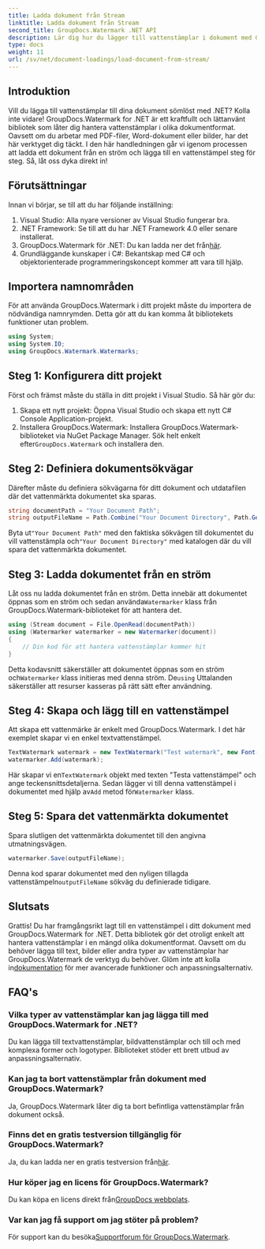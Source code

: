 ```yaml
---
title: Ladda dokument från Stream
linktitle: Ladda dokument från Stream
second_title: GroupDocs.Watermark .NET API
description: Lär dig hur du lägger till vattenstämplar i dokument med GroupDocs.Watermark for .NET med den här guiden. Perfekt för utvecklare som vill förbättra dokumentsäkerheten.
type: docs
weight: 11
url: /sv/net/document-loadings/load-document-from-stream/
---
```

## Introduktion
Vill du lägga till vattenstämplar till dina dokument sömlöst med .NET? Kolla inte vidare! GroupDocs.Watermark for .NET är ett kraftfullt och lättanvänt bibliotek som låter dig hantera vattenstämplar i olika dokumentformat. Oavsett om du arbetar med PDF-filer, Word-dokument eller bilder, har det här verktyget dig täckt. I den här handledningen går vi igenom processen att ladda ett dokument från en ström och lägga till en vattenstämpel steg för steg. Så, låt oss dyka direkt in!
## Förutsättningar
Innan vi börjar, se till att du har följande inställning:
1. Visual Studio: Alla nyare versioner av Visual Studio fungerar bra.
2. .NET Framework: Se till att du har .NET Framework 4.0 eller senare installerat.
3.  GroupDocs.Watermark för .NET: Du kan ladda ner det från[här](https://releases.groupdocs.com/Watermark/net/).
4. Grundläggande kunskaper i C#: Bekantskap med C# och objektorienterade programmeringskoncept kommer att vara till hjälp.

## Importera namnområden
För att använda GroupDocs.Watermark i ditt projekt måste du importera de nödvändiga namnrymden. Detta gör att du kan komma åt bibliotekets funktioner utan problem.
```csharp
using System;
using System.IO;
using GroupDocs.Watermark.Watermarks;
```
## Steg 1: Konfigurera ditt projekt
Först och främst måste du ställa in ditt projekt i Visual Studio. Så här gör du:
1. Skapa ett nytt projekt: Öppna Visual Studio och skapa ett nytt C# Console Application-projekt.
2.  Installera GroupDocs.Watermark: Installera GroupDocs.Watermark-biblioteket via NuGet Package Manager. Sök helt enkelt efter`GroupDocs.Watermark` och installera den.
## Steg 2: Definiera dokumentsökvägar
Därefter måste du definiera sökvägarna för ditt dokument och utdatafilen där det vattenmärkta dokumentet ska sparas.
```csharp
string documentPath = "Your Document Path";
string outputFileName = Path.Combine("Your Document Directory", Path.GetFileName(documentPath));
```
 Byta ut`"Your Document Path"` med den faktiska sökvägen till dokumentet du vill vattenstämpla och`"Your Document Directory"` med katalogen där du vill spara det vattenmärkta dokumentet.
## Steg 3: Ladda dokumentet från en ström
Låt oss nu ladda dokumentet från en ström. Detta innebär att dokumentet öppnas som en ström och sedan använda`Watermarker` klass från GroupDocs.Watermark-biblioteket för att hantera det.
```csharp
using (Stream document = File.OpenRead(documentPath))
using (Watermarker watermarker = new Watermarker(document))
{
    // Din kod för att hantera vattenstämplar kommer hit
}
```
 Detta kodavsnitt säkerställer att dokumentet öppnas som en ström och`Watermarker` klass initieras med denna ström. De`using` Uttalanden säkerställer att resurser kasseras på rätt sätt efter användning.
## Steg 4: Skapa och lägg till en vattenstämpel
Att skapa ett vattenmärke är enkelt med GroupDocs.Watermark. I det här exemplet skapar vi en enkel textvattenstämpel.
```csharp
TextWatermark watermark = new TextWatermark("Test watermark", new Font("Arial", 12));
watermarker.Add(watermark);
```
 Här skapar vi en`TextWatermark` objekt med texten "Testa vattenstämpel" och ange teckensnittsdetaljerna. Sedan lägger vi till denna vattenstämpel i dokumentet med hjälp av`Add` metod för`Watermarker` klass.
## Steg 5: Spara det vattenmärkta dokumentet
Spara slutligen det vattenmärkta dokumentet till den angivna utmatningsvägen.
```csharp
watermarker.Save(outputFileName);
```
 Denna kod sparar dokumentet med den nyligen tillagda vattenstämpeln`outputFileName` sökväg du definierade tidigare.

## Slutsats
Grattis! Du har framgångsrikt lagt till en vattenstämpel i ditt dokument med GroupDocs.Watermark for .NET. Detta bibliotek gör det otroligt enkelt att hantera vattenstämplar i en mängd olika dokumentformat. Oavsett om du behöver lägga till text, bilder eller andra typer av vattenstämplar har GroupDocs.Watermark de verktyg du behöver. Glöm inte att kolla in[dokumentation](https://reference.groupdocs.com/Watermark/net/) för mer avancerade funktioner och anpassningsalternativ.
## FAQ's
### Vilka typer av vattenstämplar kan jag lägga till med GroupDocs.Watermark for .NET?
Du kan lägga till textvattenstämplar, bildvattenstämplar och till och med komplexa former och logotyper. Biblioteket stöder ett brett utbud av anpassningsalternativ.
### Kan jag ta bort vattenstämplar från dokument med GroupDocs.Watermark?
Ja, GroupDocs.Watermark låter dig ta bort befintliga vattenstämplar från dokument också.
### Finns det en gratis testversion tillgänglig för GroupDocs.Watermark?
 Ja, du kan ladda ner en gratis testversion från[här](https://releases.groupdocs.com/).
### Hur köper jag en licens för GroupDocs.Watermark?
Du kan köpa en licens direkt från[GroupDocs webbplats](https://purchase.groupdocs.com/buy).
### Var kan jag få support om jag stöter på problem?
 För support kan du besöka[Supportforum för GroupDocs.Watermark](https://forum.groupdocs.com/c/watermark/19).